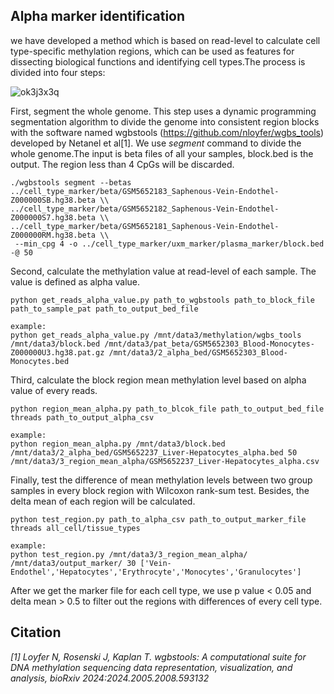## Alpha marker identification
we have developed a method which is based on read-level to calculate cell type-specific methylation regions, which can be used as features for dissecting biological functions and identifying cell types.The process is divided into four steps:

![ok3j3x3q](https://github.com/user-attachments/assets/a4432e49-5577-4be0-b139-acb9f5692698)

First, segment the whole genome. This step uses a dynamic programming segmentation algorithm to divide the genome into consistent region blocks with the software named wgbstools (https://github.com/nloyfer/wgbs_tools) developed by Netanel et al[1]. 
We use *segment* command to divide the whole genome.The input is beta files of all your samples, block.bed is the output. The region less than 4 CpGs will be discarded.

```
./wgbstools segment --betas ../cell_type_marker/beta/GSM5652183_Saphenous-Vein-Endothel-Z000000SB.hg38.beta \\
../cell_type_marker/beta/GSM5652182_Saphenous-Vein-Endothel-Z000000S7.hg38.beta \\
../cell_type_marker/beta/GSM5652181_Saphenous-Vein-Endothel-Z000000RM.hg38.beta \\
 --min_cpg 4 -o ../cell_type_marker/uxm_marker/plasma_marker/block.bed -@ 50
```
Second, calculate the methylation value at read-level of each sample. The value is defined as alpha value.

```
python get_reads_alpha_value.py path_to_wgbstools path_to_block_file path_to_sample_pat path_to_output_bed_file

example:
python get_reads_alpha_value.py /mnt/data3/methylation/wgbs_tools /mnt/data3/block.bed /mnt/data3/pat_beta/GSM5652303_Blood-Monocytes-Z000000U3.hg38.pat.gz /mnt/data3/2_alpha_bed/GSM5652303_Blood-Monocytes.bed
```

Third, calculate the block region mean methylation level based on alpha value of every reads.
```
python region_mean_alpha.py path_to_blcok_file path_to_output_bed_file threads path_to_output_alpha_csv

example:
python region_mean_alpha.py /mnt/data3/block.bed /mnt/data3/2_alpha_bed/GSM5652237_Liver-Hepatocytes_alpha.bed 50 /mnt/data3/3_region_mean_alpha/GSM5652237_Liver-Hepatocytes_alpha.csv
```

Finally, test the difference of mean methylation levels between two group samples in every block region with Wilcoxon rank-sum test. Besides, the delta mean of each region will be calculated.
```
python test_region.py path_to_alpha_csv path_to_output_marker_file threads all_cell/tissue_types

example:
python test_region.py /mnt/data3/3_region_mean_alpha/ /mnt/data3/output_marker/ 30 ['Vein-Endothel','Hepatocytes','Erythrocyte','Monocytes','Granulocytes']
```
After we get the marker file for each cell type, we use p value < 0.05 and delta mean > 0.5 to filter out the regions with differences of every cell type.

## Citation
*[1] Loyfer N, Rosenski J, Kaplan T. wgbstools: A computational suite for DNA methylation sequencing data representation, visualization, and analysis, bioRxiv 2024:2024.2005.2008.593132*
